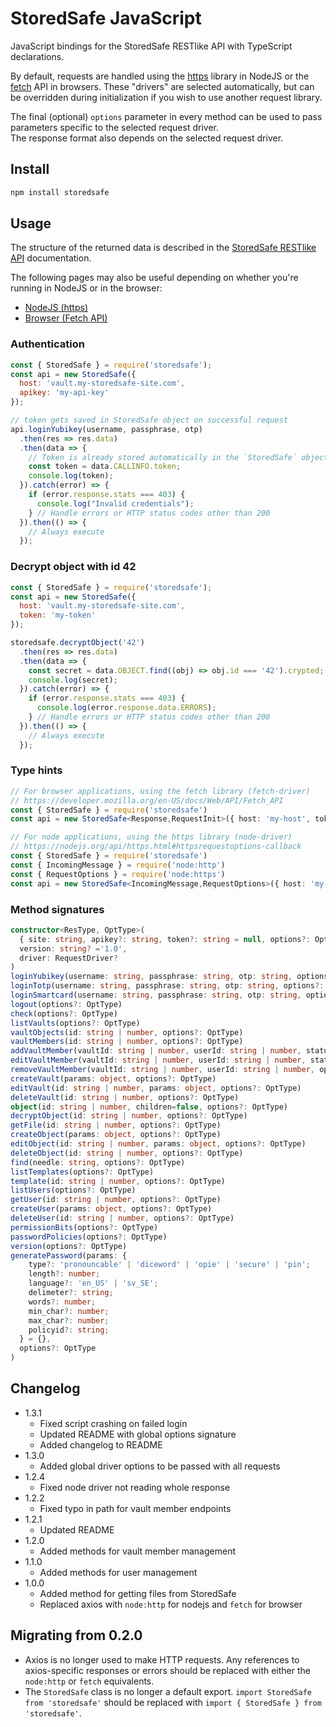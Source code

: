# StoredSafe JavaScript
JavaScript bindings for the StoredSafe RESTlike API with TypeScript declarations.

By default, requests are handled using the [https](https://nodejs.org/api/https.html) library in NodeJS or the [fetch](https://developer.mozilla.org/en-US/docs/Web/API/Fetch_API) API in browsers. These "drivers" are selected automatically, but can be overridden during initialization if you wish to use another request library.

The final (optional) `options` parameter in every method can be used to pass parameters specific to the selected request driver.  
The response format also depends on the selected request driver.

## Install

```bash
npm install storedsafe
```

## Usage
The structure of the returned data is described in the [StoredSafe RESTlike API](https://developer.storedsafe.com) documentation.

The following pages may also be useful depending on whether you're running in NodeJS or in the browser:
- [NodeJS (https)](https://nodejs.org/api/https.html)
- [Browser (Fetch API)](https://developer.mozilla.org/en-US/docs/Web/API/Fetch_API)

### Authentication

```javascript
const { StoredSafe } = require('storedsafe');
const api = new StoredSafe({
  host: 'vault.my-storedsafe-site.com',
  apikey: 'my-api-key'
});

// token gets saved in StoredSafe object on successful request
api.loginYubikey(username, passphrase, otp)
  .then(res => res.data)
  .then(data => {
    // Token is already stored automatically in the `StoredSafe` object.
    const token = data.CALLINFO.token;
    console.log(token);
  }).catch(error) => {
    if (error.response.stats === 403) {
      console.log("Invalid credentials");
    } // Handle errors or HTTP status codes other than 200
  }).then(() => {
    // Always execute
  });
```

### Decrypt object with id 42
```javascript
const { StoredSafe } = require('storedsafe');
const api = new StoredSafe({
  host: 'vault.my-storedsafe-site.com',
  token: 'my-token'
});

storedsafe.decryptObject('42')
  .then(res => res.data)
  .then(data => {
    const secret = data.OBJECT.find((obj) => obj.id === '42').crypted;
    console.log(secret);
  }).catch(error) => {
    if (error.response.stats === 403) {
      console.log(error.response.data.ERRORS);
    } // Handle errors or HTTP status codes other than 200
  }).then(() => {
    // Always execute
  });
```

### Type hints
```typescript
// For browser applications, using the fetch library (fetch-driver)
// https://developer.mozilla.org/en-US/docs/Web/API/Fetch_API
const { StoredSafe } = require('storedsafe')
const api = new StoredSafe<Response,RequestInit>({ host: 'my-host', token: 'my-token' })

// For node applications, using the https library (node-driver)
// https://nodejs.org/api/https.html#httpsrequestoptions-callback
const { StoredSafe } = require('storedsafe')
const { IncomingMessage } = require('node:http')
const { RequestOptions } = require('node:https')
const api = new StoredSafe<IncomingMessage,RequestOptions>({ host: 'my-host', token: 'my-token' })
```

### Method signatures
```typescript
constructor<ResType, OptType>(
  { site: string, apikey?: string, token?: string = null, options?: OptType = {} },
  version: string? ='1.0',
  driver: RequestDriver?
)
loginYubikey(username: string, passphrase: string, otp: string, options?: OptType)
loginTotp(username: string, passphrase: string, otp: string, options?: OptType)
loginSmartcard(username: string, passphrase: string, otp: string, options?: OptType)
logout(options?: OptType)
check(options?: OptType)
listVaults(options?: OptType)
vaultObjects(id: string | number, options?: OptType)
vaultMembers(id: string | number, options?: OptType)
addVaultMember(vaultId: string | number, userId: string | number, status: number, options?: OptType)
editVaultMember(vaultId: string | number, userId: string | number, status: number, options?: OptType)
removeVaultMember(vaultId: string | number, userId: string | number, options?: OptType)
createVault(params: object, options?: OptType)
editVault(id: string | number, params: object, options?: OptType)
deleteVault(id: string | number, options?: OptType)
object(id: string | number, children=false, options?: OptType)
decryptObject(id: string | number, options?: OptType)
getFile(id: string | number, options?: OptType)
createObject(params: object, options?: OptType)
editObject(id: string | number, params: object, options?: OptType)
deleteObject(id: string | number, options?: OptType)
find(needle: string, options?: OptType)
listTemplates(options?: OptType)
template(id: string | number, options?: OptType)
listUsers(options?: OptType)
getUser(id: string | number, options?: OptType)
createUser(params: object, options?: OptType)
deleteUser(id: string | number, options?: OptType)
permissionBits(options?: OptType)
passwordPolicies(options?: OptType)
version(options?: OptType)
generatePassword(params: {
    type?: 'pronouncable' | 'diceword' | 'opie' | 'secure' | 'pin';
    length?: number;
    language?: 'en_US' | 'sv_SE';
    delimeter?: string;
    words?: number;
    min_char?: number;
    max_char?: number;
    policyid?: string;
  } = {},
  options?: OptType
)
```

## Changelog

- 1.3.1
  - Fixed script crashing on failed login
  - Updated README with global options signature
  - Added changelog to README
- 1.3.0
  - Added global driver options to be passed with all requests
- 1.2.4
  - Fixed node driver not reading whole response
- 1.2.2
  - Fixed typo in path for vault member endpoints
- 1.2.1
  - Updated README
- 1.2.0
  - Added methods for vault member management
- 1.1.0
  - Added methods for user management
- 1.0.0
  - Added method for getting files from StoredSafe
  - Replaced axios with `node:http` for nodejs and `fetch` for browser

## Migrating from 0.2.0

- Axios is no longer used to make HTTP requests. Any references to axios-specific responses or errors should be replaced with either the `node:http` or `fetch` equivalents.
- The `StoredSafe` class is no longer a default export. `import StoredSafe from 'storedsafe'` should be replaced with `import { StoredSafe } from 'storedsafe'`.

